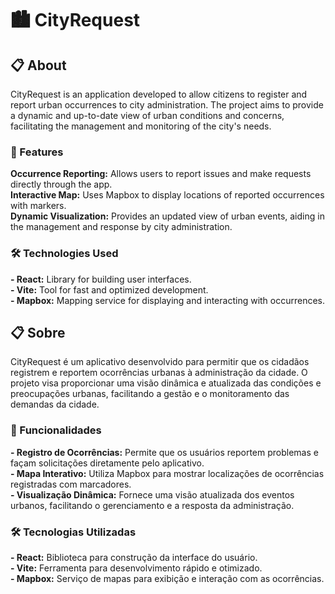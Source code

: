 # 🏙️ CityRequest
## 📋 About
CityRequest is an application developed to allow citizens to register and report urban occurrences to city administration. The project aims to provide a dynamic and up-to-date view of urban conditions and concerns, facilitating the management and monitoring of the city's needs.

### 🚀 Features
**Occurrence Reporting:** Allows users to report issues and make requests directly through the app.<br>
**Interactive Map:** Uses Mapbox to display locations of reported occurrences with markers.<br>
**Dynamic Visualization:** Provides an updated view of urban events, aiding in the management and response by city administration.

### 🛠️ Technologies Used
**- React:** Library for building user interfaces.<br>
**- Vite:** Tool for fast and optimized development.<br>
**- Mapbox:** Mapping service for displaying and interacting with occurrences.


## 📋 Sobre
CityRequest é um aplicativo desenvolvido para permitir que os cidadãos registrem e reportem ocorrências urbanas à administração da cidade. O projeto visa proporcionar uma visão dinâmica e atualizada das condições e preocupações urbanas, facilitando a gestão e o monitoramento das demandas da cidade.

### 🚀 Funcionalidades
**- Registro de Ocorrências:** Permite que os usuários reportem problemas e façam solicitações diretamente pelo aplicativo.<br>
**- Mapa Interativo:** Utiliza Mapbox para mostrar localizações de ocorrências registradas com marcadores.<br>
**- Visualização Dinâmica:** Fornece uma visão atualizada dos eventos urbanos, facilitando o gerenciamento e a resposta da administração.

### 🛠️ Tecnologias Utilizadas
**- React:** Biblioteca para construção da interface do usuário.<br>
**- Vite:** Ferramenta para desenvolvimento rápido e otimizado.<br>
**- Mapbox:** Serviço de mapas para exibição e interação com as ocorrências.
